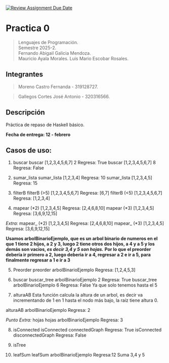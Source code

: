 [![Review Assignment Due Date](https://classroom.github.com/assets/deadline-readme-button-22041afd0340ce965d47ae6ef1cefeee28c7c493a6346c4f15d667ab976d596c.svg)](https://classroom.github.com/a/uUeGHGGC)

# Practica 0

> Lenguajes de Programación.  
> Semestre 2025-2.  
> Fernando Abigail Galicia Mendoza.  
> Mauricio Ayala Morales.
> Luis Mario Escobar Rosales.

## Integrantes

> Moreno Castro Fernanda - 319128727.

>  Gallegos Cortes José Antonio - 320316566. 

## Descripción

Práctica de repaso de Haskell básico.

**Fecha de entrega: 12 - febrero**

## Casos de uso:
1. buscar
 buscar [1,2,3,4,5,6,7] 2
Regresa: True
 buscar [1,2,3,4,5,6,7] 8
Regresa: False

2. sumar_lista
sumar_lista [1,2,3,4]
 Regresa: 10
sumar_lista [1,2,3,4,5]
 Regresa: 15

3. filterB
filterB (>5) [1,2,3,4,5,6,7]
 Regresa: [6,7]
filterB (<5) [1,2,3,4,5,6,7]
 Regresa: [1,2,3,4]

4. mapear (*2) [1,2,3,4,5]
 Regresa: [2,4,6,8,10]
mapear (*3) [1,2,3,4,5]
 Regresa: [3,6,9,12,15]

*Extra:* mapear_ (*2) [1,2,3,4,5]
 Regresa: [2,4,6,8,10]
mapear_ (*3) [1,2,3,4,5]
 Regresa: [3,6,9,12,15]

__Usamos arbolBinarioEjemplo, que es un arbol binario de numeros en el que 1 tiene 2 hijos, a 2 y 3, luego 2 tiene otros dos hijos, a 4 y a 5 y los demás son vacios, *es decir 3,4 y 5 son hojas.*__
__Por lo que el preorder debería ir primero a 2, luego deberia ir a 4, regresar a 2 e ir a 5, para finalmente regresar a 1 e ir a 3__

5. Preorder
preorder arbolBinarioEjemplo 
 Regresa: [1,2,4,5,3]

6. buscar 
buscar_tree arbolBinarioEjemplo 2
 Regresa: True
buscar_tree arbolBinarioEjemplo 6
 Regresa: False
 Ya que solo tenemos hasta el 5

7. alturaAB 
Esta función calcula la altura de un arbol, es decir va incrementando de 1 en 1 hasta el nodo más bajo, la raíz tiene altura 0.

alturaAB arbolBinarioEjemplo 
 Regresa: 2

*Punto Extra:* hojas
hojas arbolBinarioEjemplo 
 Regresa: 3

 8. isConnected
isConnected connectedGraph 
 Regresa: True
isConnected disconnectedGraph 
 Regresa: False

9. isTree 


10. leafSum
leafSum arbolBinarioEjemplo 
 Regresa:12
Suma 3,4 y 5